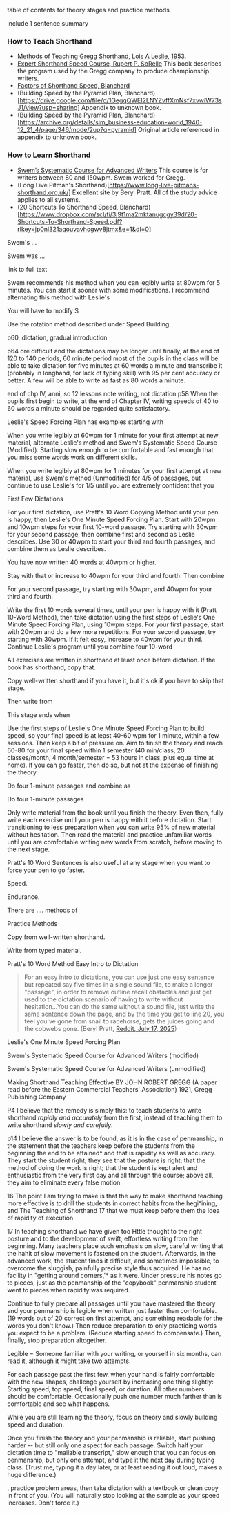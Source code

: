table of contents for theory stages and practice methods

include 1 sentence summary






### How to Teach Shorthand

* [Methods of Teaching Gregg Shorthand, Lois A Leslie, 1953.](https://books.google.ca/books/about/Methods_of_Teaching_Gregg_Shorthand.html?id=VhcXAAAAIAAJ&redir_esc=y)
* [Expert Shorthand Speed Course, Rupert P. SoRelle](https://www.dropbox.com/scl/fi/oclct2mpsj74hnx4kvlxo/Expert-Shorthand-Speed-Course-1913.pdf?rlkey=k3abd2yk6mwd1zill37jsj7lo&e=1&dl=0) This book describes the program used by the Gregg company to produce championship writers.
* [Factors of Shorthand Speed, Blanchard](https://www.dropbox.com/scl/fi/3j9t1ma2mktanugcgy39d/20-Shortcuts-To-Shorthand-Speed.pdf?rlkey=jp0nl321aqouvavhogwv8jtmx&e=1&dl=0)
* (Building Speed by the Pyramid Plan, Blanchard)[https://drive.google.com/file/d/1GeggQWEI2LNYZvffXmNsf7xvwiW73sJ1/view?usp=sharing] Appendix to unknown book.
* (Building Speed by the Pyramid Plan, Blanchard)[https://archive.org/details/sim_business-education-world_1940-12_21_4/page/346/mode/2up?q=pyramid] Original article referenced in appendix to unknown book.

### How to Learn Shorthand
* [Swem’s Systematic Course for Advanced Writers](swem-systematic-speed-course.md) This course is for writers between 80 and 150wpm. Swem worked for Gregg.
* (Long Live Pitman's Shorthand)[https://www.long-live-pitmans-shorthand.org.uk/] Excellent site by Beryl Pratt. All of the study advice applies to all systems.
* (20 Shortcuts To Shorthand Speed, Blanchard)[https://www.dropbox.com/scl/fi/3j9t1ma2mktanugcgy39d/20-Shortcuts-To-Shorthand-Speed.pdf?rlkey=jp0nl321aqouvavhogwv8jtmx&e=1&dl=0]















Swem's ...

Swem was ...

link to full text

Swem recommends his method when you can legibly write at 80wpm for 5 minutes. You can start it sooner with some modifications. I recommend alternating this method with Leslie's 

You will have to modify S

Use the rotation method described under Speed Building 





p60, dictation, gradual introduction

p64
ore difficult and the dictations may
be longer until finally, at the end of 120 to 140 periods,  60 minute period
most of the pupils in the class will be able to take dictation
for five minutes at 60 words a minute and transcribe it (probably in longhand, for lack of typing skill) with 95 per cent
accuracy or better. A few will be able to write as fast as 80
words a minute.

end of chp IV, anni, so 12 lessons  note writing, not dictation
p58
 When the pupils first begin to write, at the end of Chapter IV, writing
speeds of 40 to 60 words a minute should be regarded
quite satisfactory. 
























Leslie's Speed Forcing Plan has examples starting with 



When you write legibly at 60wpm for 1 minute for your first attempt at new material, alternate Leslie's method and Swem's Systematic Speed Course (Modified). Starting slow enough to be comfortable and fast enough that you miss some words work on different skills.

When you write legibly at 80wpm for 1 minutes for your first attempt at new material, use Swem's method (Unmodified) for 4/5 of passages, but continue to use Leslie's for 1/5 until you are extremely confident that you 

























First Few Dictations



For your first dictation, use Pratt's 10 Word Copying Method until your pen is happy, then Leslie's One Minute Speed Forcing Plan. Start with 20wpm and 10wpm steps for your first 10-word passage. Try starting with 30wpm for your second passage, then combine first and second as Leslie describes. Use 30 or 40wpm to start your third and fourth passages, and combine them as Leslie describes.

You have now written 40 words at 40wpm or higher.



 Stay with that or increase to 40wpm for your third and fourth. Then combine

For your second passage, try starting with 30wpm, and 40wpm for your third and fourth.


Write the first 10 words several times, until your pen is happy with it (Pratt 10-Word Method), then take dictation using the first steps of Leslie's One Minute Speed Forcing Plan, using 10wpm steps. For your first passage, start with 20wpm and do a few more repetitions. For your second passage, try starting with 30wpm. If it felt easy, increase to 40wpm for your third. Continue Leslie's program until you combine four 10-word 







All exercises are written in shorthand at least once before dictation. If the book has shorthand, copy that.


Copy well-written shorthand if you have it, but it's ok if you have to skip that stage.

Then write from 


This stage ends when 





Use the first steps of Leslie's One Minute Speed Forcing Plan to build speed, so your final speed is at least 40-60 wpm for 1 minute, within a few sessions. Then keep a bit of pressure on. Aim to finish the theory and reach 60-80 for your final speed within 1 semester (40 min/class, 20 classes/month, 4 month/semester = 53 hours in class, plus equal time at home). If you can go faster, then do so, but not at the expense of finishing the theory.

Do four 1-minute passages and combine as 

Do four 1-minute passages



Only write material from the book until you finish the theory. Even then, fully write each exercise until your pen is happy with it before dictation. Start transitioning to less preparation when you can write 95% of new material without hesitation. Then read the material and practice unfamiliar words until you are comfortable writing new words from scratch, before moving to the next stage.







Pratt's 10 Word Sentences is also useful at any stage when you want to force your pen to go faster.




Speed.

Endurance.

There are .... methods of 



Practice Methods

Copy from well-written shorthand.

Write from typed material.

Pratt's 10 Word Method Easy Intro to Dictation

> For an easy intro to dictations, you can use just one easy sentence but repeated say five times in a single sound file, to make a longer "passage", in order to remove outline recall obstacles and just get used to the dictation scenario of having to write without hesitation...You can do the same without a sound file, just write the same sentence down the page, and by the time you get to line 20, you feel you've gone from snail to racehorse, gets the juices going and the cobwebs gone. (Beryl Pratt, [Reddit, July 17, 2025](https://www.reddit.com/r/shorthand/comments/1m1gsj5/comment/n3o4309/?context=3))


Leslie's One Minute Speed Forcing Plan

Swem's Systematic Speed Course for Advanced Writers (modified)

Swem's Systematic Speed Course for Advanced Writers (unmodified)


Making Shorthand Teaching Effective 
BY JOHN ROBERT GREGG
(A paper read before the Eastern Commercial Teachers' Association)
1921, Gregg Publishing Company

P4 I believe that the remedy is simply this: to teach students to write shorthand *rapidly and accurately* from the first, instead of teaching them to write shorthand *slowly and carefully*.

p14
I believe the answer is to be found,
as it is in the case of penmanship, in the statement that the teachers keep
before the students from the beginning
the end to be attained^ and that is rapidity as well as accuracy. They start the
student right; they see that the posture
is right; that the method of doing the
work is right; that the student is kept
alert and enthusiastic from the very
first day and all through the course; above all, they aim to eliminate every
false motion.





16
The point I am trying to make is that the way to make shorthand teaching more effective is to drill the students
in correct habits from the hegi^ining, and
The Teaching of Shorthand 17
that we must keep before them the idea of
rapidity of execution.

17
In teaching shorthand we have given
too Httle thought to the right posture
and to the development of swift, effortless writing from the beginning. Many
teachers place such emphasis on slow,
careful writing that the hahit of slow
movement is fastened on the student.
Afterwards, in the advanced work, the
student finds it difficult, and sometimes
impossible, to overcome the sluggish,
painfully precise style thus acquired.
He has no facility in "getting around
corners,'* as it were. Under pressure
his notes go to pieces, just as the penmanship of the "copybook" penmanship student went to pieces when
rapidity was required.





Continue to fully prepare all passages until you have mastered the theory and your penmanship is legible when written just faster than comfortable. (19 words out of 20 correct on first attempt, and something readable for the words you don't know.) Then reduce preparation to only practicing words you expect to be a problem. (Reduce starting speed to compensate.) Then, finally, stop preparation altogether.

Legible = Someone familiar with your writing, or yourself in six months, can read it, although it might take two attempts.

For each passage past the first few, when your hand is fairly comfortable with the new shapes, challenge yourself by increasing one thing slightly: Starting speed, top speed, final speed, or duration. All other numbers should be comfortable. Occasionally push one number much farther than is comfortable and see what happens.

While you are still learning the theory, focus on theory and slowly building speed and duration.

Once you finish the theory and your penmanship is reliable, start pushing harder -- but still only one aspect for each passage. Switch half your dictation time to "mailable transcript," slow enough that you can focus on penmanship, but only one attempt, and type it the next day during typing class. (Trust me, typing it a day later, or at least reading it out loud, makes a huge difference.)




, practice problem areas, then take dictation with a textbook or clean copy in front of you. (You will naturally stop looking at the sample as your speed increases. Don't force it.)
